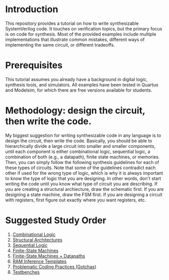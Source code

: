 # Introduction

This repository provides a tutorial on how to write synthesizable SystemVerilog code. It touches on verification topics, but the primary focus is on code for synthesis. Most of the provided examples include multiple implementations that illustrate common mistakes, different ways of implementing the same circuit, or different tradeoffs.

# Prerequisites

This tutorial assumes you already have a background in digital logic, synthesis tools, and simulators. All examples have been tested in Quartus and Modelsim, for which there are free versions available for students.

# Methodology: design the circuit, then write the code.

My biggest suggestion for writing synthesizable code in any language is to design the circuit, then write the code. Basically, you should be able to hierarchically divide a large circuit into smaller and smaller components, until each component is either combinational logic, sequential logic, a combination of both (e.g., a datapath), finite state machines, or memories. Then, you can simply follow the following synthesis guidelines for each of these types of circuits. Note that some of the guidelines contradict each other if used for the wrong type of logic, which is why it is always important to know the type of logic that you are designing. In other words, don't start writing the code until you know what type of circuit you are describing. If you are creating a structural archiecture, draw the schematic first. If you are designing a state machine, draw the FSM first. If you are designing a circuit with registers, first figure out exactly where you want registers, etc.

# Suggested Study Order

1. [Combinational Logic](https://github.com/ARC-Lab-UF/sv-tutorial/tree/main/combinational)
1. [Structural Architectures](https://github.com/ARC-Lab-UF/sv-tutorial/tree/main/structural)
1. [Sequential Logic](https://github.com/ARC-Lab-UF/sv-tutorial/tree/main/sequential)
1. [Finite-State Machines](https://github.com/ARC-Lab-UF/sv-tutorial/tree/main/fsm)
1. [Finite-State Machines + Datapaths](https://github.com/ARC-Lab-UF/sv-tutorial/tree/main/fsmd)
1. [RAM Inference Templates](https://github.com/ARC-Lab-UF/sv-tutorial/tree/main/ram)
1. [Problematic Coding Practices (Gotchas)](https://github.com/ARC-Lab-UF/sv-tutorial/tree/main/gotchas)
1. [Testbenches](https://github.com/ARC-Lab-UF/sv-tutorial/tree/main/testbenches)
